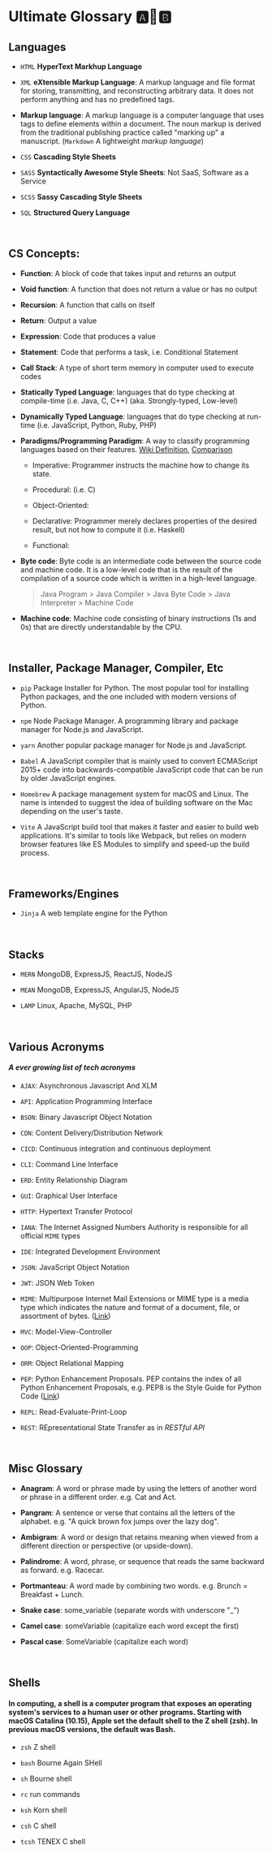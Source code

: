 # Ultimate Glossary 🅰️📖🅱️

## Languages

- `HTML` **HyperText Markhup Language** 

- `XML` **eXtensible Markup Language**: A markup language and file format for storing, transmitting, and reconstructing arbitrary data. It does not perform anything and has no predefined tags.

- **Markup language**: A markup language is a computer language that uses tags to define elements within a document. The noun markup is derived from the traditional publishing practice called "marking up" a manuscript. (`Markdown` A lightweight _markup language_)
- `CSS` **Cascading Style Sheets**

- `SASS` **Syntactically Awesome Style Sheets**: Not SaaS, Software as a Service

- `SCSS` **Sassy Cascading Style Sheets**

- `SQL` **Structured Query Language**

</br >

## CS Concepts:

- **Function**: A block of code that takes input and returns an output

- **Void function**: A function that does not return a value or has no output

- **Recursion**: A function that calls on itself

- **Return**: Output a value

- **Expression**: Code that produces a value

- **Statement**: Code that performs a task, i.e. Conditional Statement

- **Call Stack**: A type of short term memory in computer used to execute codes

- **Statically Typed Language**: languages that do type checking at compile-time (i.e. Java, C, C++) (aka. Strongly-typed, Low-level)

- **Dynamically Typed Language**: languages that do type checking at run-time (i.e. JavaScript, Python, Ruby, PHP)

- **Paradigms/Programming Paradigm**: A way to classify programming languages based on their features.
  [Wiki Definition](https://en.wikipedia.org/wiki/Programming_paradigm), [Comparison](https://en.wikipedia.org/wiki/Comparison_of_programming_paradigms)

  - Imperative: Programmer instructs the machine how to change its state.

  - Procedural: (i.e. C)

  - Object-Oriented:

  - Declarative: Programmer merely declares properties of the desired result, but not how to compute it (i.e. Haskell)

  - Functional:

- **Byte code**: Byte code is an intermediate code between the source code and machine code. It is a low-level code that is the result of the compilation of a source code which is written in a high-level language.
  </br>

  > Java Program > Java Compiler > Java Byte Code > Java Interpreter > Machine Code

- **Machine code**: Machine code consisting of binary instructions (1s and 0s) that are directly understandable by the CPU.

</br >

## Installer, Package Manager, Compiler, Etc

- `pip` Package Installer for Python. The most popular tool for installing Python packages, and the one included with modern versions of Python.

- `npm` Node Package Manager. A programming library and package manager for Node.js and JavaScript.

- `yarn` Another popular package manager for Node.js and JavaScript.

- `Babel`
  A JavaScript compiler that is mainly used to convert ECMAScript 2015+ code into backwards-compatible JavaScript code that can be run by older JavaScript engines.

- `Homebrew`
  A package management system for macOS and Linux. The name is intended to suggest the idea of building software on the Mac depending on the user's taste.

- `Vite`
  A JavaScript build tool that makes it faster and easier to build web applications. It's similar to tools like Webpack, but relies on modern browser features like ES Modules to simplify and speed-up the build process.

</br>

## Frameworks/Engines

- `Jinja`
  A web template engine for the Python

</br>

## Stacks

- `MERN` MongoDB, ExpressJS, ReactJS, NodeJS

- `MEAN` MongoDB, ExpressJS, AngularJS, NodeJS

- `LAMP` Linux, Apache, MySQL, PHP

</br>

## Various Acronyms

#### _A ever growing list of tech acronyms_

- `AJAX`: Asynchronous Javascript And XLM

- `API`: Application Programming Interface

- `BSON`: Binary Javascript Object Notation

- `CDN`: Content Delivery/Distribution Network

- `CICD`: Continuous integration and continuous deployment

- `CLI`: Command Line Interface

- `ERD`: Entity Relationship Diagram

- `GUI`: Graphical User Interface

- `HTTP`: Hypertext Transfer Protocol

- `IANA`: The Internet Assigned Numbers Authority is responsible for all official `MIME` types

- `IDE`: Integrated Development Environment

- `JSON`: JavaScript Object Notation

- `JWT`: JSON Web Token

- `MIME`: Multipurpose Internet Mail Extensions or MIME type is a media type which indicates the nature and format of a document, file, or assortment of bytes. ([Link](https://developer.mozilla.org/en-US/docs/Web/HTTP/Basics_of_HTTP/MIME_types))

- `MVC`: Model-View-Controller

- `OOP`: Object-Oriented-Programming

- `ORM`: Object Relational Mapping

- `PEP`: Python Enhancement Proposals. PEP contains the index of all Python Enhancement Proposals, e.g. PEP8 is the Style Guide for Python Code ([Link](https://peps.python.org/pep-0008/))

- `REPL`: Read-Evaluate-Print-Loop

- `REST`: REpresentational State Transfer as in _RESTful API_

</br>

## Misc Glossary

- **Anagram**: A word or phrase made by using the letters of another word or phrase in a different order. e.g. Cat and Act.

- **Pangram**: A sentence or verse that contains all the letters of the alphabet. e.g. "A quick brown fox jumps over the lazy dog".

- **Ambigram**: A word or design that retains meaning when viewed from a different direction or perspective (or upside-down).

- **Palindrome**: A word, phrase, or sequence that reads the same backward as forward. e.g. Racecar.

- **Portmanteau**: A word made by combining two words. e.g. Brunch = Breakfast + Lunch.

- **Snake case**: some_variable (separate words with underscore "_")

- **Camel case**: someVariable (capitalize each word except the first)

- **Pascal case**: SomeVariable (capitalize each word)

</br>

## Shells

#### In computing, a shell is a computer program that exposes an operating system's services to a human user or other programs. Starting with macOS Catalina (10.15), Apple set the default shell to the Z shell (zsh). In previous macOS versions, the default was Bash.

- `zsh` Z shell

- `bash` Bourne Again SHell

- `sh` Bourne shell

- `rc` run commands

- `ksh` Korn shell

- `csh` C shell

- `tcsh` TENEX C shell

</br>
